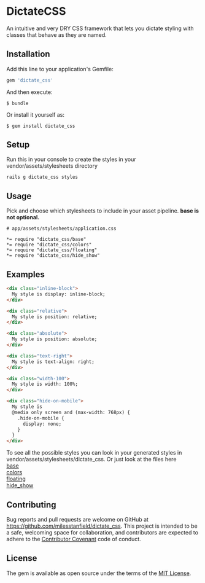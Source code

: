 # DictateCSS

An intuitive and very DRY CSS framework that lets you dictate styling with classes that behave as they are named.


## Installation

Add this line to your application's Gemfile:

```ruby
gem 'dictate_css'
```

And then execute:

    $ bundle

Or install it yourself as:

    $ gem install dictate_css

## Setup

Run this in your console to create the styles in your vendor/assets/stylesheets directory

```
rails g dictate_css styles
```

## Usage

Pick and choose which stylesheets to include in your asset pipeline. **base is not optional.**

```
# app/assets/stylesheets/application.css

*= require "dictate_css/base"
*= require "dictate_css/colors"
*= require "dictate_css/floating"
*= require "dictate_css/hide_show"
```

## Examples

```html
<div class="inline-block">
  My style is display: inline-block;
</div>

<div class="relative">
  My style is position: relative;
</div>

<div class="absolute">
  My style is position: absolute;
</div>

<div class="text-right">
  My style is text-align: right;
</div>

<div class="width-100">
  My style is width: 100%;
</div>

<div class="hide-on-mobile">
  My style is
  @media only screen and (max-width: 768px) {
    .hide-on-mobile {
      display: none;
    }
  }
</div>
```

To see all the possible styles you can look in your generated styles in vendor/assets/stylesheets/dictate_css. Or just look at the files here
<br>
[base](https://github.com/milesstanfield/dictate_css/blob/master/app/assets/stylesheets/dictate_css/base.css)
<br>
[colors](https://github.com/milesstanfield/dictate_css/blob/master/app/assets/stylesheets/dictate_css/colors.css)
<br>
[floating](https://github.com/milesstanfield/dictate_css/blob/master/app/assets/stylesheets/dictate_css/floating.css)
<br>
[hide_show](https://github.com/milesstanfield/dictate_css/blob/master/app/assets/stylesheets/dictate_css/hide_show.css)

## Contributing

Bug reports and pull requests are welcome on GitHub at https://github.com/milesstanfield/dictate_css. This project is intended to be a safe, welcoming space for collaboration, and contributors are expected to adhere to the [Contributor Covenant](contributor-covenant.org) code of conduct.


## License

The gem is available as open source under the terms of the [MIT License](http://opensource.org/licenses/MIT).

